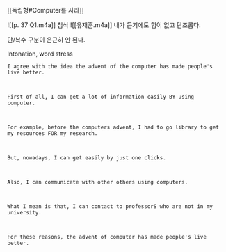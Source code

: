 [[독립형#Computer를 사라]]

![[p. 37 Q1.m4a]]
첨삭
![[유재훈.m4a]]
내가 듣기에도 힘이 없고 단조롭다.

단/복수 구분이 은근히 안 된다.

Intonation, word stress

```
I agree with the idea the advent of the computer has made people's live better. 

  

First of all, I can get a lot of information easily BY using computer. 

  

For example, before the computers advent, I had to go library to get my resources FOR my research.

  

But, nowadays, I can get easily by just one clicks.

  

Also, I can communicate with other others using computers.

  

What I mean is that, I can contact to professorS who are not in my university.

  

For these reasons, the advent of computer has made people's live better.
```

